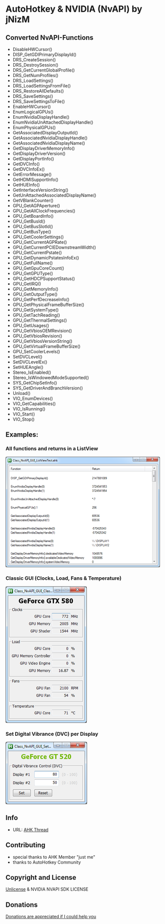 # AutoHotkey & NVIDIA (NvAPI) by jNizM

## Converted NvAPI-Functions
* DisableHWCursor()
* DISP_GetGDIPrimaryDisplayId()
* DRS_CreateSession()
* DRS_DestroySession()
* DRS_GetCurrentGlobalProfile()
* DRS_GetNumProfiles()
* DRS_LoadSettings()
* DRS_LoadSettingsFromFile()
* DRS_RestoreAllDefaults()
* DRS_SaveSettings()
* DRS_SaveSettingsToFile()
* EnableHWCursor()
* EnumLogicalGPUs()
* EnumNvidiaDisplayHandle()
* EnumNvidiaUnAttachedDisplayHandle()
* EnumPhysicalGPUs()
* GetAssociatedDisplayOutputId()
* GetAssociatedNvidiaDisplayHandle()
* GetAssociatedNvidiaDisplayName()
* GetDisplayDriverMemoryInfo()
* GetDisplayDriverVersion()
* GetDisplayPortInfo()
* GetDVCInfo()
* GetDVCInfoEx()
* GetErrorMessage()
* GetHDMISupportInfo()
* GetHUEInfo()
* GetInterfaceVersionString()
* GetUnAttachedAssociatedDisplayName()
* GetVBlankCounter()
* GPU_GetAGPAperture()
* GPU_GetAllClockFrequencies()
* GPU_GetBoardInfo()
* GPU_GetBusId()
* GPU_GetBusSlotId()
* GPU_GetBusType()
* GPU_GetCoolerSettings()
* GPU_GetCurrentAGPRate()
* GPU_GetCurrentPCIEDownstreamWidth()
* GPU_GetCurrentPstate()
* GPU_GetDynamicPstatesInfoEx()
* GPU_GetFullName()
* GPU_GetGpuCoreCount()
* GPU_GetGPUType()
* GPU_GetHDCPSupportStatus()
* GPU_GetIRQ()
* GPU_GetMemoryInfo()
* GPU_GetOutputType()
* GPU_GetPerfDecreaseInfo()
* GPU_GetPhysicalFrameBufferSize()
* GPU_GetSystemType()
* GPU_GetTachReading()
* GPU_GetThermalSettings()
* GPU_GetUsages()
* GPU_GetVbiosOEMRevision()
* GPU_GetVbiosRevision()
* GPU_GetVbiosVersionString()
* GPU_GetVirtualFrameBufferSize()
* GPU_SetCoolerLevels()
* SetDVCLevel()
* SetDVCLevelEx()
* SetHUEAngle()
* Stereo_IsEnabled()
* Stereo_IsWindowedModeSupported()
* SYS_GetChipSetInfo()
* SYS_GetDriverAndBranchVersion()
* Unload()
* VIO_EnumDevices()
* VIO_GetCapabilities()
* VIO_IsRunning()
* VIO_Start()
* VIO_Stop()

## Examples:
### All functions and returns in a ListView
![Class_NvAPI_GUI_ListViewTest](Class_NvAPI_GUI_ListViewTest.png)

### Classic GUI (Clocks, Load, Fans & Temperature)
![Class_NvAPI_GUI_Classic](Class_NvAPI_GUI_Classic.png)

### Set Digital Vibrance (DVC) per Display
![Class_NvAPI_GUI_SetDVC](Class_NvAPI_GUI_SetDVC.png)


## Info
* URL: [AHK Thread](http://ahkscript.org/boards/viewtopic.php?f=6&t=5508)


## Contributing
* special thanks to AHK Member "just me"
* thanks to AutoHotkey Community


## Copyright and License
[Unlicense](LICENSE) & NVIDIA NVAPI SDK LICENSE


## Donations
[Donations are appreciated if I could help you](https://www.paypal.me/smithz)